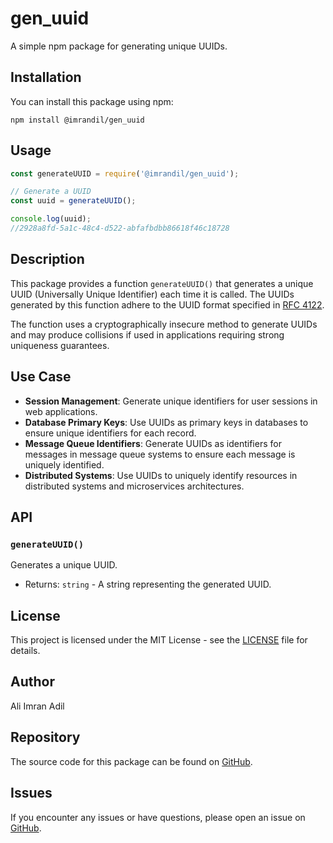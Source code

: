 # gen_uuid

A simple npm package for generating unique UUIDs.

## Installation

You can install this package using npm:

```
npm install @imrandil/gen_uuid
```

## Usage

```javascript
const generateUUID = require('@imrandil/gen_uuid');

// Generate a UUID
const uuid = generateUUID();

console.log(uuid);
//2928a8fd-5a1c-48c4-d522-abfafbdbb86618f46c18728
```

## Description

This package provides a function `generateUUID()` that generates a unique UUID (Universally Unique Identifier) each time it is called. The UUIDs generated by this function adhere to the UUID format specified in [RFC 4122](https://www.ietf.org/rfc/rfc4122.txt).

The function uses a cryptographically insecure method to generate UUIDs and may produce collisions if used in applications requiring strong uniqueness guarantees.


## Use Case

- **Session Management**: Generate unique identifiers for user sessions in web applications.
- **Database Primary Keys**: Use UUIDs as primary keys in databases to ensure unique identifiers for each record.
- **Message Queue Identifiers**: Generate UUIDs as identifiers for messages in message queue systems to ensure each message is uniquely identified.
- **Distributed Systems**: Use UUIDs to uniquely identify resources in distributed systems and microservices architectures.


## API

### `generateUUID()`

Generates a unique UUID.

- Returns: `string` - A string representing the generated UUID.

## License

This project is licensed under the MIT License - see the [LICENSE](LICENSE) file for details.

## Author

Ali Imran Adil

## Repository

The source code for this package can be found on [GitHub](https://github.com/IMRANDIL/gen_UUIDs).

## Issues

If you encounter any issues or have questions, please open an issue on [GitHub](https://github.com/IMRANDIL/gen_UUIDs/issues).